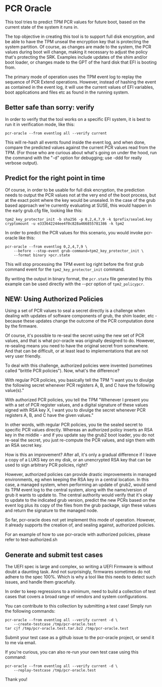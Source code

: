 # PCR Oracle

This tool tries to predict TPM PCR values for future boot, based
on the current state of the system it runs in.

The top objective in creating this tool is to support full disk
encryption, and be able to have the TPM unseal the encryption key
that is protecting the system partition. Of course, as changes
are made to the system, the PCR values during boot will change,
making it necessary to adjust the policy that's protecting the
SRK. Examples include updates of the shim and/or boot loader,
or changes made to the GPT of the hard disk that EFI is booting from.

The primary mode of operation uses the TPM event log to replay the
sequence of PCR Extend operations. However, instead of hashing the
event as contained in the event log, it will use the current values
of EFI variables, boot applications and files etc as found in the
running system.

## Better safe than sorry: verify

In order to verify that the tool works on a specific EFI system,
it is best to run it in verification mode, like this:

    pcr-oracle --from eventlog all --verify current

This will re-hash all events found inside the event log, and when
done, compare the predicted values against the current PCR values
read from the TPM. (For those who are curious about what's going
on under the hood, run the command with the "-d" option for
debugging; use -ddd for really verbose output).

## Predict for the right point in time

Of course, in order to be usable for full disk encryption,
the prediction needs to output the PCR values not at the very
end of the boot process, but at the exact point where the
key would be unsealed. In the case of the grub based approach we're
currently evaluating at SUSE, this would happen in the early
grub.cfg file, looking like this:

    tpm2_key_protector_init -b sha256 -p 0,2,4,7,9 -k $prefix/sealed.key
    cryptomount -u e333642244ee4f0c828a466855781386 -k tpm2

In order to predict the PCR values for this scenario, you would
invoke pcr-oracle like this:

    pcr-oracle --from eventlog 0,2,4,7,9 \
        --before --stop-event grub-command=tpm2_key_protector_init \
        --format binary >pcr.state

This will stop processing the TPM event log right before the
first grub command event for the `tpm2_key_protector_init` command.

By writing the output in binary format, the `pcr.state` file generated
by this example can be used directly with the --pcr option of
`tpm2_policypcr`.


## NEW: Using Authorized Policies

Using a set of PCR values to seal a secret directly is a challenge
when dealing with updates of software components of grub, the shim
loader, etc - because these updates change the outcome of the PCR
computation done by the firmware.

Of course, it's possible to re-seal the secret using the new set
of PCR values, and that is what pcr-oracle was originally designed
to do. However, re-sealing means you need to have the original
secret from somewhere. And that can be difficult, or at least lead
to implementations that are not very user friendly.

To deal with this challenge, authorized policies were invented
(sometimes called "brittle PCR policies"). Now, what's the difference?

With regular PCR policies, you basically tell the TPM "I want you
to divulge the following secret whenever PCR registers A, B, and C
have the following value(s)."

With authorized PCR policies, you tell the TPM "Whenever I present
you with a set of PCR register values, and a digital signature
of these values signed with RSA key X, I want you to divulge the
secret whenever PCR registers A, B, and C have the given values."

In other words, with regular PCR policies, you tie the sealed
secret to specific PCR values directly. Whereas an authorized policy
inserts an RSA key in the middle - and if you update say the grub2
boot loader, you do not re-seal the secret, you just re-compute
the PCR values, and sign them with an RSA secret key.

How is this an improvement? After all, it's only a gradual difference
if I leave a copy of a LUKS key on my disk, or an unencrypted RSA key
that can be used to sign arbitrary PCR policies, right?

However, authorized policies can provide drastic improvements in
managed environments, eg when keeping the RSA key in a central
location. In this case, a managed system, when performing an update
of grub2, would send its TPM event log to the central system,
along with the name/version of grub it wants to update to. The
central authority would verify that it's okay to update to the
indicated grub version, predict the new PCRs based on the event log
plus its copy of the files from the grub package, sign these
values and return the signature to the managed node.

So far, pcr-oracle does not yet implement this mode of operation.
However, it already supports the creation of, and sealing against,
authorized policies.

For an example of how to use pcr-oracle with authorized policies,
please refer to test-authorized.sh


## Generate and submit test cases

The UEFI spec is large and complex, so writing a UEFI Firmware is
without doubt a daunting task. And not surprisingly, firmwares sometimes
do not adhere to the spec 100%. Which is why a tool like this needs
to detect such issues, and handle them gracefully.

In order to keep regressions to a minimum, need to build a
collection of test cases that covers a broad range of vendors and
system configurations.

You can contribute to this collection by submitting a test case!
Simply run the following commands:

    pcr-oracle --from eventlog all --verify current -d \
    	--create-testcase /tmp/pcr-oracle.test
    tar cjf /tmp/pcr-oracle.test.tar.bz2 /tmp/pcr-oracle.test

Submit your test case as a github issue to the pcr-oracle project,
or send it to me via email.

If you're curious, you can also re-run your own test case using
this command:

    pcr-oracle --from eventlog all --verify current -d \
    	--replay-testcase /tmp/pcr-oracle.test

Thank you!
